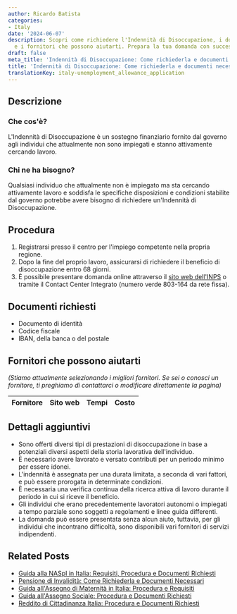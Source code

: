 ```yaml
---
author: Ricardo Batista
categories:
- Italy
date: '2024-06-07'
description: Scopri come richiedere l'Indennità di Disoccupazione, i documenti richiesti
  e i fornitori che possono aiutarti. Prepara la tua domanda con successo!
draft: false
meta_title: 'Indennità di Disoccupazione: Come richiederla e documenti necessari'
title: 'Indennità di Disoccupazione: Come richiederla e documenti necessari'
translationKey: italy-unemployment_allowance_application
---
```



## Descrizione
### Che cos'è?
L'Indennità di Disoccupazione è un sostegno finanziario fornito dal governo agli individui che attualmente non sono impiegati e stanno attivamente cercando lavoro.

### Chi ne ha bisogno?
Qualsiasi individuo che attualmente non è impiegato ma sta cercando attivamente lavoro e soddisfa le specifiche disposizioni e condizioni stabilite dal governo potrebbe avere bisogno di richiedere un'Indennità di Disoccupazione.

## Procedura
1. Registrarsi presso il centro per l'impiego competente nella propria regione.
2. Dopo la fine del proprio lavoro, assicurarsi di richiedere il beneficio di disoccupazione entro 68 giorni.
3. È possibile presentare domanda online attraverso il [sito web dell'INPS](https://www.inps.it/) o tramite il Contact Center Integrato (numero verde 803-164 da rete fissa).

## Documenti richiesti
* Documento di identità
* Codice fiscale
* IBAN, della banca o del postale

## Fornitori che possono aiutarti
_(Stiamo attualmente selezionando i migliori fornitori. Se sei o conosci un fornitore, ti preghiamo di contattarci o modificare direttamente la pagina)_

| Fornitore       |     Sito web    |     Tempi        |       Costo      |
| :-------------: | :-------------: |  :-------------: | :-------------: |

## Dettagli aggiuntivi
* Sono offerti diversi tipi di prestazioni di disoccupazione in base a potenziali diversi aspetti della storia lavorativa dell'individuo.
* È necessario avere lavorato e versato contributi per un periodo minimo per essere idonei.
* L'indennità è assegnata per una durata limitata, a seconda di vari fattori, e può essere prorogata in determinate condizioni.
* È necessaria una verifica continua della ricerca attiva di lavoro durante il periodo in cui si riceve il beneficio.
* Gli individui che erano precedentemente lavoratori autonomi o impiegati a tempo parziale sono soggetti a regolamenti e linee guida differenti.
* La domanda può essere presentata senza alcun aiuto, tuttavia, per gli individui che incontrano difficoltà, sono disponibili vari fornitori di servizi indipendenti.


## Related Posts

- [Guida alla NASpI in Italia: Requisiti, Procedura e Documenti Richiesti](https://tramitit.com/it/guides/italy/richiesta_indennita_di_disoccupazione/)
- [Pensione di Invalidità: Come Richiederla e Documenti Necessari](https://tramitit.com/it/guides/italy/domanda_di_pensione_di_invalidita/)
- [Guida all'Assegno di Maternità in Italia: Procedura e Requisiti](https://tramitit.com/it/guides/italy/domanda_di_assegno_di_maternita/)
- [Guida all'Assegno Sociale: Procedura e Documenti Richiesti](https://tramitit.com/it/guides/italy/domanda_di_assegno_sociale/)
- [Reddito di Cittadinanza Italia: Procedura e Documenti Richiesti](https://tramitit.com/it/guides/italy/domanda_di_sostegno_al_reddito/)